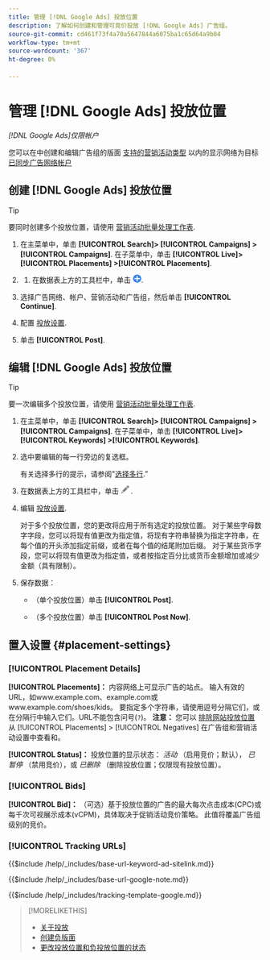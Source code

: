 ```yaml
---
title: 管理 [!DNL Google Ads] 投放位置
description: 了解如何创建和管理可竞价投放 [!DNL Google Ads] 广告组。
source-git-commit: cd461f73f4a70a5647844a6075ba1c65d64a9b04
workflow-type: tm+mt
source-wordcount: '367'
ht-degree: 0%

---
```


# 管理 [!DNL Google Ads] 投放位置

*[!DNL Google Ads]仅限帐户*

您可以在中创建和编辑广告组的版面 [支持的营销活动类型](/help/search-social-commerce/introduction/supported-inventory.md) 以内的显示网络为目标 [已同步广告网络帐户](/help/search-social-commerce/campaign-management/accounts/ad-network-account-about.md)

## 创建 [!DNL Google Ads] 投放位置

>[!TIP]
>
>要同时创建多个投放位置，请使用 [营销活动批量处理工作表](/help/search-social-commerce/campaign-management/bulksheets/bulksheet-about.md).

1. 在主菜单中，单击 **[!UICONTROL Search]> [!UICONTROL Campaigns] >[!UICONTROL Campaigns]**. 在子菜单中，单击 **[!UICONTROL Live]> [!UICONTROL Placements] >[!UICONTROL Placements]**.

1. 
   1. 在数据表上方的工具栏中，单击 ![创建](/help/search-social-commerce/assets/add.png "创建").

1. 选择广告网络、帐户、营销活动和广告组，然后单击 **[!UICONTROL Continue]**.

1. 配置 [投放设置](#placement-settings).

1. 单击 **[!UICONTROL Post]**.

## 编辑 [!DNL Google Ads] 投放位置

>[!TIP]
>
>要一次编辑多个投放位置，请使用 [营销活动批量处理工作表](/help/search-social-commerce/campaign-management/bulksheets/bulksheet-about.md).

1. 在主菜单中，单击 **[!UICONTROL Search]> [!UICONTROL Campaigns] >[!UICONTROL Campaigns]**. 在子菜单中，单击 **[!UICONTROL Live]> [!UICONTROL Keywords] >[!UICONTROL Keywords]**.

1. 选中要编辑的每一行旁边的复选框。

   有关选择多行的提示，请参阅&quot;[选择多行](/help/search-social-commerce/common-tasks/navigation-editing-selection/multiple-rows-select.md).”

1. 在数据表上方的工具栏中，单击 ![编辑](/help/search-social-commerce/assets/edit.png "编辑") .

1. 编辑 [投放设置](#placement-settings).

   对于多个投放位置，您的更改将应用于所有选定的投放位置。 对于某些字母数字字段，您可以将现有值更改为指定值，将现有字符串替换为指定字符串，在每个值的开头添加指定前缀，或者在每个值的结尾附加后缀。 对于某些货币字段，您可以将现有值更改为指定值，或者按指定百分比或货币金额增加或减少金额（具有限制）。

1. 保存数据：

   * （单个投放位置）单击 **[!UICONTROL Post]**.

   * （多个投放位置）单击 **[!UICONTROL Post Now]**.

## 置入设置 {#placement-settings}

### [!UICONTROL Placement Details]

**[!UICONTROL Placements]：** 内容网络上可显示广告的站点。 输入有效的URL，如www.example.com、example.com或www.example.com/shoes/kids。 要指定多个字符串，请使用逗号分隔它们，或在分隔行中输入它们。URL不能包含问号(`?`)。 **注意：** 您可以 [排除网站投放位置](placement-negative-create.md) 从 [!UICONTROL Placements] > [!UICONTROL Negatives] 在广告组和营销活动设置中查看和。

**[!UICONTROL Status]：** 投放位置的显示状态： *活动* （启用竞价；默认）， *已暂停* （禁用竞价），或 *已删除* （删除投放位置；仅限现有投放位置）。

### [!UICONTROL Bids]

**[!UICONTROL Bid]：** （可选）基于投放位置的广告的最大每次点击成本(CPC)或每千次可视展示成本(vCPM)，具体取决于促销活动竞价策略。 此值将覆盖广告组级别的竞价。

<!-- If the placement is in a standard optimized portfolio, then the specified bid is applied for one day. Afterward, the optimization capability places bids according to its own calculations. -->

### [!UICONTROL Tracking URLs]

<!-- **[!UICONTROL Base URL]:** -->

{{$include /help/_includes/base-url-keyword-ad-sitelink.md}}

<!-- note -->

{{$include /help/_includes/base-url-google-note.md}}

<!-- **[!UICONTROL Tracking Template]:** -->

{{$include /help/_includes/tracking-template-google.md}}

>[!MORELIKETHIS]
>
>* [关于投放](placement-about.md)
>* [创建负版面](placement-negative-create.md)
>* [更改投放位置和负投放位置的状态](placement-status-edit.md)

